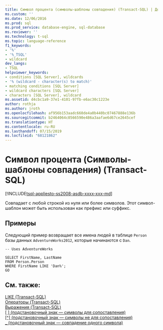 ```yaml
---
title: Символ процента (символы-шаблоны совпадения) (Transact-SQL) | Документы Майкрософт
ms.custom: ''
ms.date: 12/06/2016
ms.prod: sql
ms.prod_service: database-engine, sql-database
ms.reviewer: ''
ms.technology: t-sql
ms.topic: language-reference
f1_keywords:
- '%'
- '%_TSQL'
- wildcard
dev_langs:
- TSQL
helpviewer_keywords:
- conditions [SQL Server], wildcards
- '% (wildcard - character(s) to match)'
- matching conditions [SQL Server]
- wildcard characters [SQL Server]
- characters [SQL Server], wildcard
ms.assetid: d4cbc1a9-37e1-4101-97fb-e6ac30c1223e
author: rothja
ms.author: jroth
ms.openlocfilehash: af956b153aadc660de4a0b440bc07467888e136b
ms.sourcegitcommit: b2464064c0566590e486a3aafae6d67ce2645cef
ms.translationtype: HT
ms.contentlocale: ru-RU
ms.lasthandoff: 07/15/2019
ms.locfileid: "68121862"
---
```

# <a name="percent-character-wildcard---characters-to-match-transact-sql"></a>Символ процента (Cимволы-шаблоны совпадения) (Transact-SQL)
[!INCLUDE[tsql-appliesto-ss2008-asdb-xxxx-xxx-md](../../includes/tsql-appliesto-ss2008-asdb-xxxx-xxx-md.md)]

  Совпадает с любой строкой из нуля или более символов. Этот символ-шаблон может быть использован как префикс или суффикс.  
  
## <a name="examples"></a>Примеры  
 Следующий пример возвращает все имена людей в таблице `Person` базы данных `AdventureWorks2012`, которые начинаются с `Dan`.  
  
```  
-- Uses AdventureWorks  
  
SELECT FirstName, LastName  
FROM Person.Person  
WHERE FirstName LIKE 'Dan%';  
GO  
```  
  
## <a name="see-also"></a>См. также:  
 [LIKE (Transact-SQL)](../../t-sql/language-elements/like-transact-sql.md)   
 [Операторы (Transact-SQL)](../../t-sql/language-elements/operators-transact-sql.md)   
 [Выражения (Transact-SQL)](../../t-sql/language-elements/expressions-transact-sql.md)  
 [[ ] (подстановочный знак — символы для сопоставления)](../../t-sql/language-elements/wildcard-character-s-to-match-transact-sql.md)   
  [&#91;^&#93; (подстановочный знак — символы не для сопоставления)](../../t-sql/language-elements/wildcard-character-s-not-to-match-transact-sql.md)     
 [_ (подстановочный знак — совпадение одного символа)](../../t-sql/language-elements/wildcard-match-one-character-transact-sql.md)  
    
  
